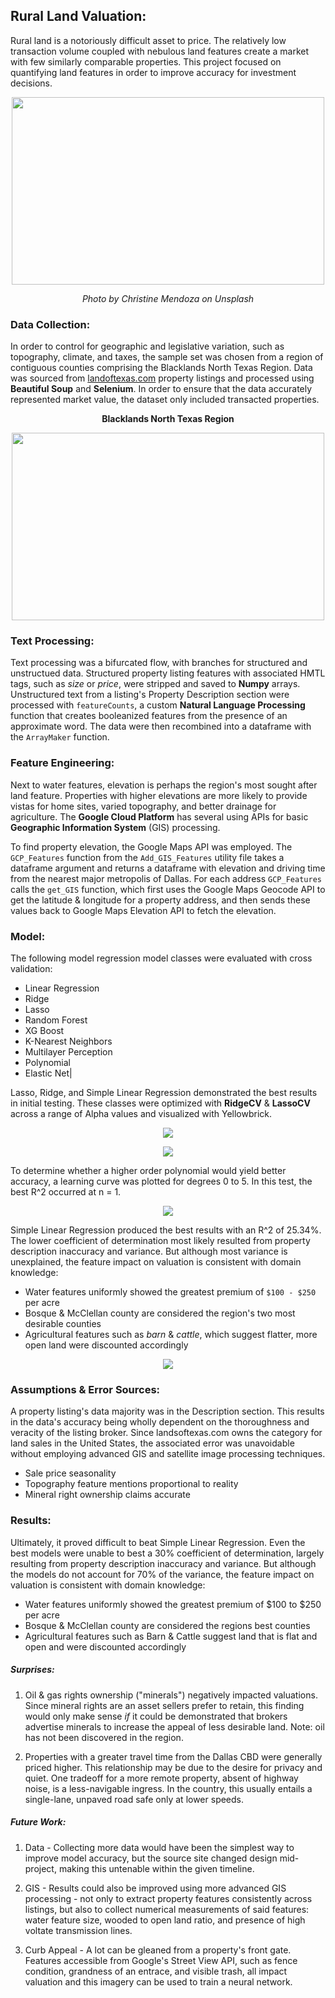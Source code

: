 ## Rural Land Valuation:

Rural land is a notoriously difficult asset to price. The relatively low transaction volume coupled with nebulous land features create a market with few similarly comparable properties. This project focused on quantifying land features in order to improve accuracy for investment decisions.

<p align="center">
  <img src="https://github.com/rwmyers46/Rural-Land-Valuation/blob/master/images/horses.jpg" width="500" height="300"/>
</p>

<p align="center">
<i>Photo by Christine Mendoza on Unsplash</i>
</p>

### Data Collection:

In order to control for geographic and legislative variation, such as topography, climate, and taxes, the sample set was chosen from a region of contiguous counties comprising the Blacklands North Texas Region. Data was sourced from [landoftexas.com](https://www.landsoftexas.com/) property listings and processed using **Beautiful Soup** and **Selenium**. In order to ensure that the data accurately represented market value, the dataset only included transacted properties.

<p align="center">
  <b>Blacklands North Texas Region</b>
</p>

<p align="center">
<img src="https://github.com/rwmyers46/Rural-Land-Valuation/blob/master/images/blacklands_region.png" width="500" height="300"/>
</p>

### Text Processing:

Text processing was a bifurcated flow, with branches for structured and unstructued data. Structured property listing features with associated HMTL tags, such as *size* or *price*, were stripped and saved to **Numpy** arrays. Unstructured text from a listing's Property Description section were processed with `featureCounts`, a custom **Natural Language Processing** function that creates booleanized features from the presence of an approximate word. The data were then recombined into a dataframe with the `ArrayMaker` function.

### Feature Engineering:

Next to water features, elevation is perhaps the region's most sought after land feature. Properties with higher elevations are more likely to provide vistas for home sites, varied topography, and better drainage for agriculture. The **Google Cloud Platform** has several using APIs for basic **Geographic Information System** (GIS) processing.

To find property elevation, the Google Maps API was employed. The `GCP_Features` function from the `Add_GIS_Features` utility file takes a dataframe argument and returns a dataframe with elevation and driving time from the nearest major metropolis of Dallas. For each address `GCP_Features` calls the `get_GIS` function, which first uses the Google Maps Geocode API to get the latitude & longitude for a property address, and then sends these values back to Google Maps Elevation API to fetch the elevation.

### Model:

The following model regression model classes were evaluated with cross validation:

* Linear Regression
* Ridge
* Lasso
* Random Forest
* XG Boost
* K-Nearest Neighbors
* Multilayer Perception
* Polynomial
* Elastic Net|

Lasso, Ridge, and Simple Linear Regression demonstrated the best results in initial testing. These classes were optimized with **RidgeCV** & **LassoCV** across a range of Alpha values and visualized with Yellowbrick.

<p align="center">
  <img src="https://github.com/rwmyers46/Rural-Land-Valuation/blob/master/visualizations/CV_scores.png"/>
</p>

<p align="center">
  <img src="https://github.com/rwmyers46/Rural-Land-Valuation/blob/master/visualizations/alpha_selection.png"/>
</p>

To determine whether a higher order polynomial would yield better accuracy, a learning curve was plotted for degrees 0 to 5. In this test, the best R^2 occurred at n = 1.

<p align="center">
  <img src="https://github.com/rwmyers46/Rural-Land-Valuation/blob/master/visualizations/polydegs.png"/>
</p>

Simple Linear Regression produced the best results with an R^2 of 25.34%. The lower coefficient of determination most likely resulted from property description inaccuracy and variance. But although most variance is unexplained, the feature impact on valuation is consistent with domain knowledge:

* Water features uniformly showed the greatest premium of `$100 - $250` per acre
* Bosque & McClellan county are considered the region's two most desirable counties
* Agricultural features such as *barn* & *cattle*, which suggest flatter, more open land were discounted accordingly

<p align="center">
  <img src="https://github.com/rwmyers46/Rural-Land-Valuation/blob/master/visualizations/feature_impacts.png"/>
</p>

### Assumptions & Error Sources:

A property listing's data majority was in the Description section. This results in the data's accuracy being wholly dependent on the thoroughness and veracity of the listing broker. Since landsoftexas.com owns the category for land sales in the United States, the associated error was unavoidable without employing advanced GIS and satellite image processing techniques. 

* Sale price seasonality
* Topography feature mentions proportional to reality
* Mineral right ownership claims accurate

### Results:

Ultimately, it proved difficult to beat Simple Linear Regression. Even the best models were unable to best a 30% coefficient of determination, largely resulting from property description inaccuracy and variance. But although the models do not account for 70% of the variance, the feature impact on valuation is consistent with domain knowledge:

* Water features uniformly showed the greatest premium of $100 to $250 per acre
* Bosque & McClellan county are considered the regions best counties
* Agricultural features such as Barn & Cattle suggest land that is flat and open and were discounted accordingly

##### Surprises:

1. Oil & gas rights ownership ("minerals") negatively impacted valuations. Since mineral rights are an asset sellers prefer to retain, this finding would only make sense *if* it could be demonstrated that brokers advertise minerals to increase the appeal of less desirable land. Note: oil has not been discovered in the region.

2. Properties with a greater travel time from the Dallas CBD were generally priced higher. This relationship may be due to the desire for privacy and quiet. One tradeoff for a more remote property, absent of highway noise, is a less-navigable ingress. In the country, this usually entails a single-lane, unpaved road safe only at lower speeds.

##### Future Work:

1. Data - Collecting more data would have been the simplest way to improve model accuracy, but the source site changed design mid-project, making this untenable within the given timeline. 

2. GIS - Results could also be improved using more advanced GIS processing - not only to extract property features consistently across listings, but also to collect numerical measurements of said features: water feature size, wooded to open land ratio, and presence of high voltate transmission lines.

3. Curb Appeal - A lot can be gleaned from a property's front gate. Features accessible from Google's Street View API, such as fence condition, grandness of an entrace, and visible trash, all impact valuation and this imagery can be used to train a neural network. 
